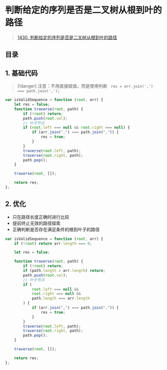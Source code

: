 
# 判断给定的序列是否是二叉树从根到叶的路径



> [1430. 判断给定的序列是否是二叉树从根到叶的路径](https://leetcode.cn/problems/check-if-a-string-is-a-valid-sequence-from-root-to-leaves-path-in-a-binary-tree/)


## 目录
<!-- toc -->
 ## 1. 基础代码 

> [!danger]
> 注意：不用直接赋值，而是使用判断 ` res = arr.join(',') === path.join(',');`

```javascript hl:8
var isValidSequence = function (root, arr) {
    let res = false;
    function traverse(root, path) {
        if (!root) return;
        path.push(root.val);
        // 叶子节点
        if (root.left === null && root.right === null) {
            if (arr.join(",") === path.join(",")) {
                res = true;
            }
        }
        traverse(root.left, path);
        traverse(root.right, path);
        path.pop();
    }

    traverse(root, []);

    return res;
};
```

## 2. 优化

- 只在路径长度正确时进行比较
- 提前终止无效的路径探索
- 正确判断是否存在满足条件的根到叶子的路径

```javascript
var isValidSequence = function (root, arr) {
    if (!root) return arr.length === 0;

    let res = false;

    function traverse(root, path) {
        if (!root) return;
        if (path.length > arr.length) return;
        path.push(root.val);
        // 叶子节点
        if (
            root.left === null &&
            root.right === null &&
            path.length === arr.length
        ) {
            if (arr.join(",") === path.join(",")) {
                res = true;
            }
        }
        traverse(root.left, path);
        traverse(root.right, path);
        path.pop();
    }

    traverse(root, []);

    return res;
};
```
